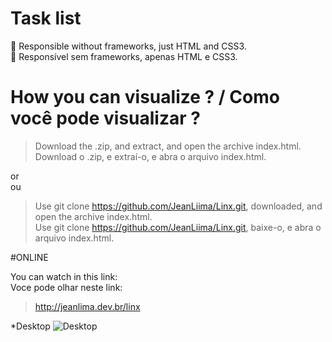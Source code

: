 # Task list

🚀 Responsible without frameworks, just HTML and CSS3. </br>
🚀 Responsível sem frameworks, apenas HTML e CSS3.

# How you can visualize ? / Como você pode visualizar ?

>Download the .zip, and extract, and open the archive index.html.</br>
>Download o .zip, e extraí-o, e abra o arquivo index.html.

or</br>
ou

>Use git clone https://github.com/JeanLiima/Linx.git, downloaded, and open the archive index.html.</br>
>Use git clone https://github.com/JeanLiima/Linx.git, baixe-o, e abra o arquivo index.html.

#ONLINE

You can watch in this link:</br>
Voce pode olhar neste link:

> http://jeanlima.dev.br/linx

*Desktop
![Desktop](screenshots/github/TaskList.gif)
